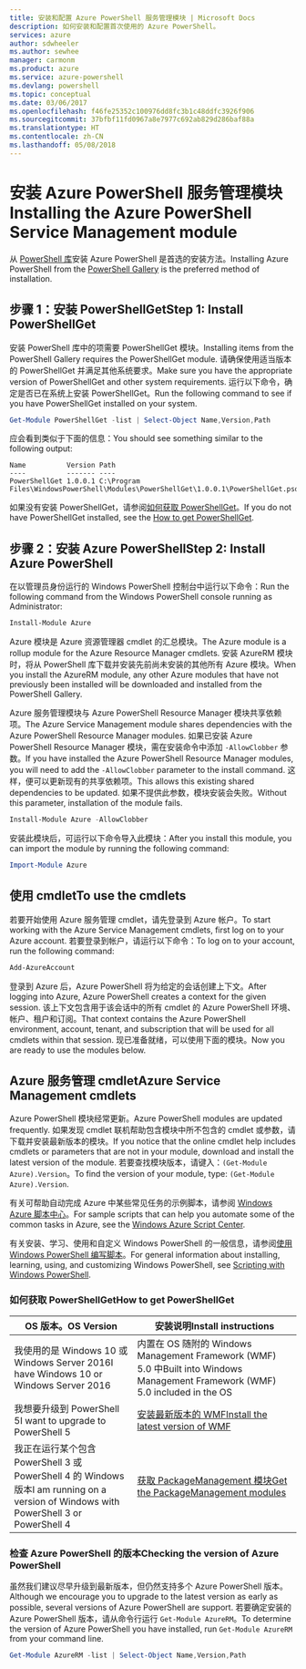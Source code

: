 ```yaml
---
title: 安装和配置 Azure PowerShell 服务管理模块 | Microsoft Docs
description: 如何安装和配置首次使用的 Azure PowerShell。
services: azure
author: sdwheeler
ms.author: sewhee
manager: carmonm
ms.product: azure
ms.service: azure-powershell
ms.devlang: powershell
ms.topic: conceptual
ms.date: 03/06/2017
ms.openlocfilehash: f46fe25352c100976dd8fc3b1c48ddfc3926f906
ms.sourcegitcommit: 37bfbf11fd0967a8e7977c692ab829d286baf88a
ms.translationtype: HT
ms.contentlocale: zh-CN
ms.lasthandoff: 05/08/2018
---
```

# <a name="installing-the-azure-powershell-service-management-module"></a><span data-ttu-id="f887b-103">安装 Azure PowerShell 服务管理模块</span><span class="sxs-lookup"><span data-stu-id="f887b-103">Installing the Azure PowerShell Service Management module</span></span>

<span data-ttu-id="f887b-104">从 [PowerShell 库](https://www.powershellgallery.com/)安装 Azure PowerShell 是首选的安装方法。</span><span class="sxs-lookup"><span data-stu-id="f887b-104">Installing Azure PowerShell from the [PowerShell Gallery](https://www.powershellgallery.com/) is the preferred method of installation.</span></span>

## <a name="step-1-install-powershellget"></a><span data-ttu-id="f887b-105">步骤 1：安装 PowerShellGet</span><span class="sxs-lookup"><span data-stu-id="f887b-105">Step 1: Install PowerShellGet</span></span>

<span data-ttu-id="f887b-106">安装 PowerShell 库中的项需要 PowerShellGet 模块。</span><span class="sxs-lookup"><span data-stu-id="f887b-106">Installing items from the PowerShell Gallery requires the PowerShellGet module.</span></span> <span data-ttu-id="f887b-107">请确保使用适当版本的 PowerShellGet 并满足其他系统要求。</span><span class="sxs-lookup"><span data-stu-id="f887b-107">Make sure you have the appropriate version of PowerShellGet and other system requirements.</span></span> <span data-ttu-id="f887b-108">运行以下命令，确定是否已在系统上安装 PowerShellGet。</span><span class="sxs-lookup"><span data-stu-id="f887b-108">Run the following command to see if you have PowerShellGet installed on your system.</span></span>

```powershell
Get-Module PowerShellGet -list | Select-Object Name,Version,Path
```

<span data-ttu-id="f887b-109">应会看到类似于下面的信息：</span><span class="sxs-lookup"><span data-stu-id="f887b-109">You should see something similar to the following output:</span></span>

```
Name          Version Path
----          ------- ----
PowerShellGet 1.0.0.1 C:\Program Files\WindowsPowerShell\Modules\PowerShellGet\1.0.0.1\PowerShellGet.psd1
```

<span data-ttu-id="f887b-110">如果没有安装 PowerShellGet，请参阅[如何获取 PowerShellGet](#how-to-get-powershellget)。</span><span class="sxs-lookup"><span data-stu-id="f887b-110">If you do not have PowerShellGet installed, see the [How to get PowerShellGet](#how-to-get-powershellget).</span></span>

## <a name="step-2-install-azure-powershell"></a><span data-ttu-id="f887b-111">步骤 2：安装 Azure PowerShell</span><span class="sxs-lookup"><span data-stu-id="f887b-111">Step 2: Install Azure PowerShell</span></span>

<span data-ttu-id="f887b-112">在以管理员身份运行的 Windows PowerShell 控制台中运行以下命令：</span><span class="sxs-lookup"><span data-stu-id="f887b-112">Run the following command from the Windows PowerShell console running as Administrator:</span></span>

```powershell
Install-Module Azure
```

<span data-ttu-id="f887b-113">Azure 模块是 Azure 资源管理器 cmdlet 的汇总模块。</span><span class="sxs-lookup"><span data-stu-id="f887b-113">The Azure module is a rollup module for the Azure Resource Manager cmdlets.</span></span> <span data-ttu-id="f887b-114">安装 AzureRM 模块时，将从 PowerShell 库下载并安装先前尚未安装的其他所有 Azure 模块。</span><span class="sxs-lookup"><span data-stu-id="f887b-114">When you install the AzureRM module, any other Azure modules that have not previously been installed will be downloaded and installed from the PowerShell Gallery.</span></span>

<span data-ttu-id="f887b-115">Azure 服务管理模块与 Azure PowerShell Resource Manager 模块共享依赖项。</span><span class="sxs-lookup"><span data-stu-id="f887b-115">The Azure Service Management module shares dependencies with the Azure PowerShell Resource Manager modules.</span></span> <span data-ttu-id="f887b-116">如果已安装 Azure PowerShell Resource Manager 模块，需在安装命令中添加 `-AllowClobber` 参数。</span><span class="sxs-lookup"><span data-stu-id="f887b-116">If you have installed the Azure PowerShell Resource Manager modules, you will need to add the `-AllowClobber` parameter to the install command.</span></span> <span data-ttu-id="f887b-117">这样，便可以更新现有的共享依赖项。</span><span class="sxs-lookup"><span data-stu-id="f887b-117">This allows this existing shared dependencies to be updated.</span></span> <span data-ttu-id="f887b-118">如果不提供此参数，模块安装会失败。</span><span class="sxs-lookup"><span data-stu-id="f887b-118">Without this parameter, installation of the module fails.</span></span>

```powershell
Install-Module Azure -AllowClobber
```

<span data-ttu-id="f887b-119">安装此模块后，可运行以下命令导入此模块：</span><span class="sxs-lookup"><span data-stu-id="f887b-119">After you install this module, you can import the module by running the following command:</span></span>

```powershell
Import-Module Azure
```

## <a name="to-use-the-cmdlets"></a><span data-ttu-id="f887b-120">使用 cmdlet</span><span class="sxs-lookup"><span data-stu-id="f887b-120">To use the cmdlets</span></span>

<span data-ttu-id="f887b-121">若要开始使用 Azure 服务管理 cmdlet，请先登录到 Azure 帐户。</span><span class="sxs-lookup"><span data-stu-id="f887b-121">To start working with the Azure Service Management cmdlets, first log on to your Azure account.</span></span> <span data-ttu-id="f887b-122">若要登录到帐户，请运行以下命令：</span><span class="sxs-lookup"><span data-stu-id="f887b-122">To log on to your account, run the following command:</span></span>

```powershell
Add-AzureAccount
```

<span data-ttu-id="f887b-123">登录到 Azure 后，Azure PowerShell 将为给定的会话创建上下文。</span><span class="sxs-lookup"><span data-stu-id="f887b-123">After logging into Azure, Azure PowerShell creates a context for the given session.</span></span> <span data-ttu-id="f887b-124">该上下文包含用于该会话中的所有 cmdlet 的 Azure PowerShell 环境、帐户、租户和订阅。</span><span class="sxs-lookup"><span data-stu-id="f887b-124">That context contains the Azure PowerShell environment, account, tenant, and subscription that will be used for all cmdlets within that session.</span></span> <span data-ttu-id="f887b-125">现已准备就绪，可以使用下面的模块。</span><span class="sxs-lookup"><span data-stu-id="f887b-125">Now you are ready to use the modules below.</span></span>

## <a name="azure-service-management-cmdlets"></a><span data-ttu-id="f887b-126">Azure 服务管理 cmdlet</span><span class="sxs-lookup"><span data-stu-id="f887b-126">Azure Service Management cmdlets</span></span>

<span data-ttu-id="f887b-127">Azure PowerShell 模块经常更新。</span><span class="sxs-lookup"><span data-stu-id="f887b-127">Azure PowerShell modules are updated frequently.</span></span> <span data-ttu-id="f887b-128">如果发现 cmdlet 联机帮助包含模块中所不包含的 cmdlet 或参数，请下载并安装最新版本的模块。</span><span class="sxs-lookup"><span data-stu-id="f887b-128">If you notice that the online cmdlet help includes cmdlets or parameters that are not in your module, download and install the latest version of the module.</span></span> <span data-ttu-id="f887b-129">若要查找模块版本，请键入：`(Get-Module Azure).Version`。</span><span class="sxs-lookup"><span data-stu-id="f887b-129">To find the version of your module, type: `(Get-Module Azure).Version`.</span></span>

<span data-ttu-id="f887b-130">有关可帮助自动完成 Azure 中某些常见任务的示例脚本，请参阅 [Windows Azure 脚本中心](http://www.windowsazure.com/documentation/scripts/)。</span><span class="sxs-lookup"><span data-stu-id="f887b-130">For sample scripts that can help you automate some of the common tasks in Azure, see the [Windows Azure Script Center](http://www.windowsazure.com/documentation/scripts/).</span></span>

<span data-ttu-id="f887b-131">有关安装、学习、使用和自定义 Windows PowerShell 的一般信息，请参阅[使用 Windows PowerShell 编写脚本](http://go.microsoft.com/fwlink/p/?linkid=320210)。</span><span class="sxs-lookup"><span data-stu-id="f887b-131">For general information about installing, learning, using, and customizing Windows PowerShell, see [Scripting with Windows PowerShell](http://go.microsoft.com/fwlink/p/?linkid=320210).</span></span>

### <a name="how-to-get-powershellget"></a><span data-ttu-id="f887b-132">如何获取 PowerShellGet</span><span class="sxs-lookup"><span data-stu-id="f887b-132">How to get PowerShellGet</span></span>

|<span data-ttu-id="f887b-133">OS 版本。</span><span class="sxs-lookup"><span data-stu-id="f887b-133">OS Version</span></span>|<span data-ttu-id="f887b-134">安装说明</span><span class="sxs-lookup"><span data-stu-id="f887b-134">Install instructions</span></span>|
|---|---|
|<span data-ttu-id="f887b-135">我使用的是 Windows 10 或 Windows Server 2016</span><span class="sxs-lookup"><span data-stu-id="f887b-135">I have Windows 10 or Windows Server 2016</span></span>|<span data-ttu-id="f887b-136">内置在 OS 随附的 Windows Management Framework (WMF) 5.0 中</span><span class="sxs-lookup"><span data-stu-id="f887b-136">Built into Windows Management Framework (WMF) 5.0 included in the OS</span></span>|
|<span data-ttu-id="f887b-137">我想要升级到 PowerShell 5</span><span class="sxs-lookup"><span data-stu-id="f887b-137">I want to upgrade to PowerShell 5</span></span>|[<span data-ttu-id="f887b-138">安装最新版本的 WMF</span><span class="sxs-lookup"><span data-stu-id="f887b-138">Install the latest version of WMF</span></span>](https://www.microsoft.com/en-us/download/details.aspx?id=54616)|
|<span data-ttu-id="f887b-139">我正在运行某个包含 PowerShell 3 或 PowerShell 4 的 Windows 版本</span><span class="sxs-lookup"><span data-stu-id="f887b-139">I am running on a version of Windows with PowerShell 3 or PowerShell 4</span></span>|[<span data-ttu-id="f887b-140">获取 PackageManagement 模块</span><span class="sxs-lookup"><span data-stu-id="f887b-140">Get the PackageManagement modules</span></span>](http://go.microsoft.com/fwlink/?LinkID=746217)|

<a id="helpmechoose"></a>
### <a name="checking-the-version-of-azure-powershell"></a><span data-ttu-id="f887b-141">检查 Azure PowerShell 的版本</span><span class="sxs-lookup"><span data-stu-id="f887b-141">Checking the version of Azure PowerShell</span></span>

<span data-ttu-id="f887b-142">虽然我们建议尽早升级到最新版本，但仍然支持多个 Azure PowerShell 版本。</span><span class="sxs-lookup"><span data-stu-id="f887b-142">Although we encourage you to upgrade to the latest version as early as possible, several versions of Azure PowerShell are support.</span></span> <span data-ttu-id="f887b-143">若要确定安装的 Azure PowerShell 版本，请从命令行运行 `Get-Module AzureRM`。</span><span class="sxs-lookup"><span data-stu-id="f887b-143">To determine the version of Azure PowerShell you have installed, run `Get-Module AzureRM` from your command line.</span></span>

```powershell
Get-Module AzureRM -list | Select-Object Name,Version,Path
```

